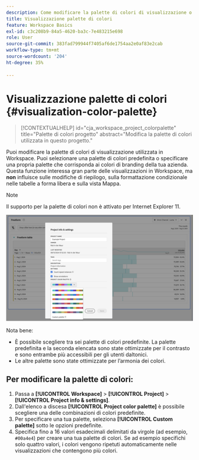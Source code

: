 ```yaml
---
description: Come modificare la palette di colori di visualizzazione o specificare una propria palette di colori personalizzata.
title: Visualizzazione palette di colori
feature: Workspace Basics
exl-id: c3c208b9-84a5-4620-ba3c-7e483215e698
role: User
source-git-commit: 383fad799944f7405af6de1754aa2e0af83e2cab
workflow-type: tm+mt
source-wordcount: '204'
ht-degree: 35%

---
```


# Visualizzazione palette di colori {#visualization-color-palette}

<!-- markdownlint-disable MD034 -->

>[!CONTEXTUALHELP]
>id="cja_workspace_project_colorpalette"
>title="Palette di colori progetto"
>abstract="Modifica la palette di colori utilizzata in questo progetto."

<!-- markdownlint-enable MD034 -->


Puoi modificare la palette di colori di visualizzazione utilizzata in Workspace. Puoi selezionare una palette di colori predefinita o specificare una propria palette che corrisponda ai colori di branding della tua azienda. Questa funzione interessa gran parte delle visualizzazioni in Workspace, ma **non** influisce sulle modifiche di riepilogo, sulla formattazione condizionale nelle tabelle a forma libera e sulla vista Mappa.

>[!NOTE]
>
>Il supporto per la palette di colori non è attivato per Internet Explorer 11.

![Finestra Informazioni e impostazioni progetto.](assets/color-palettes.png)

Nota bene:

* È possibile scegliere tra sei palette di colori predefinite. La palette predefinita e la seconda elencata sono state ottimizzate per il contrasto e sono entrambe più accessibili per gli utenti daltonici.
* Le altre palette sono state ottimizzate per l’armonia dei colori.

## Per modificare la palette di colori:

1. Passa a **[!UICONTROL Workspace]** > **[!UICONTROL Project]** > **[!UICONTROL Project info & settings]**.
1. Dall&#39;elenco a discesa **[!UICONTROL Project color palette]** è possibile scegliere una delle combinazioni di colori predefinite.
1. Per specificare una tua palette, seleziona **[!UICONTROL Custom palette]** sotto le opzioni predefinite.
1. Specifica fino a 16 valori esadecimali delimitati da virgole (ad esempio, `#00a4e4`) per creare una tua palette di colori. Se ad esempio specifichi solo quattro valori, i colori vengono ripetuti automaticamente nelle visualizzazioni che contengono più colori.
